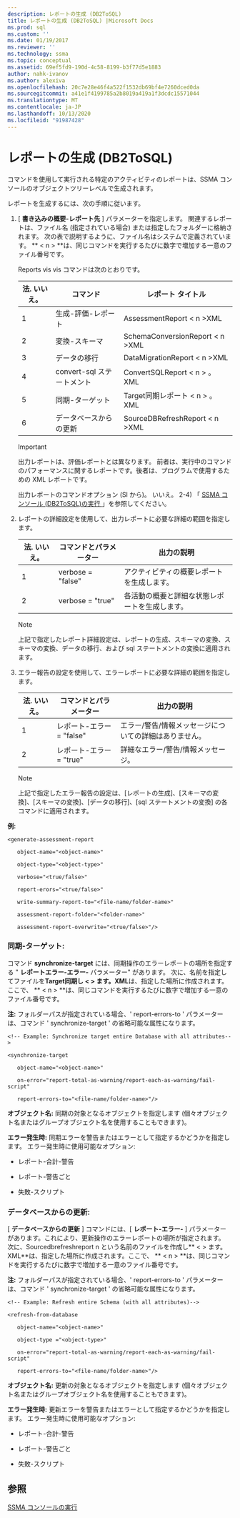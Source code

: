 ```yaml
---
description: レポートの生成 (DB2ToSQL)
title: レポートの生成 (DB2ToSQL) |Microsoft Docs
ms.prod: sql
ms.custom: ''
ms.date: 01/19/2017
ms.reviewer: ''
ms.technology: ssma
ms.topic: conceptual
ms.assetid: 69ef5fd9-190d-4c58-8199-b3f77d5e1883
author: nahk-ivanov
ms.author: alexiva
ms.openlocfilehash: 20c7e28e46f4a522f1532db69bf4e7260dced0da
ms.sourcegitcommit: a41e1f4199785a2b8019a419a1f3dcdc15571044
ms.translationtype: MT
ms.contentlocale: ja-JP
ms.lasthandoff: 10/13/2020
ms.locfileid: "91987428"
---
```

# <a name="generating-reports-db2tosql"></a>レポートの生成 (DB2ToSQL)
コマンドを使用して実行される特定のアクティビティのレポートは、SSMA コンソールのオブジェクトツリーレベルで生成されます。  
  
レポートを生成するには、次の手順に従います。  
  
1.  [ **書き込みの概要-レポート先** ] パラメーターを指定します。 関連するレポートは、ファイル名 (指定されている場合) または指定したフォルダーに格納されます。 次の表で説明するように、ファイル名はシステムで定義されています。 ** &lt; n &gt; **は、同じコマンドを実行するたびに数字で増加する一意のファイル番号です。  
  
    Reports vis vis コマンドは次のとおりです。  
  
    |法. いいえ。|コマンド|レポート タイトル|  
    |-|-|-|  
    |1|生成-評価-レポート|AssessmentReport &lt; n &gt;XML|  
    |2|変換-スキーマ|SchemaConversionReport &lt; n &gt;XML|  
    |3|データの移行|DataMigrationReport &lt; n &gt;XML|  
    |4|convert-sql ステートメント|ConvertSQLReport &lt; n &gt; 。XML|  
    |5|同期-ターゲット|Target同期レポート &lt; n &gt; 。XML|  
    |6|データベースからの更新|SourceDBRefreshReport &lt; n &gt;XML|  
  
    > [!IMPORTANT]  
    > 出力レポートは、評価レポートとは異なります。 前者は、実行中のコマンドのパフォーマンスに関するレポートです。後者は、プログラムで使用するための XML レポートです。  
  
    出力レポートのコマンドオプション (Sl から)。 いいえ。 2-4) 「 [SSMA コンソール &#40;DB2ToSQL&#41;の実行 ](../../ssma/db2/executing-the-ssma-console-db2tosql.md) 」を参照してください。  
  
2.  レポートの詳細設定を使用して、出力レポートに必要な詳細の範囲を指定します。  
  
    |法. いいえ。|コマンドとパラメーター|出力の説明|  
    |-|-|-|  
    |1|verbose = "false"|アクティビティの概要レポートを生成します。|  
    |2|verbose = "true"|各活動の概要と詳細な状態レポートを生成します。|  
  
    > [!NOTE]  
    > 上記で指定したレポート詳細設定は、レポートの生成、スキーマの変換、スキーマの変換、データの移行、および sql ステートメントの変換に適用されます。  
  
3.  エラー報告の設定を使用して、エラーレポートに必要な詳細の範囲を指定します。  
  
    |法. いいえ。|コマンドとパラメーター|出力の説明|  
    |-|-|-|  
    |1|レポート-エラー = "false"|エラー/警告/情報メッセージについての詳細はありません。|  
    |2|レポート-エラー = "true"|詳細なエラー/警告/情報メッセージ。|  
  
    > [!NOTE]  
    > 上記で指定したエラー報告の設定は、[レポートの生成]、[スキーマの変換]、[スキーマの変換]、[データの移行]、[sql ステートメントの変換] の各コマンドに適用されます。  
  
**例:**  
  
```  
<generate-assessment-report  
  
   object-name="<object-name>"  
  
   object-type="<object-type>"  
  
   verbose="<true/false>"  
  
   report-erors="<true/false>"  
  
   write-summary-report-to="<file-name/folder-name>"  
  
   assessment-report-folder="<folder-name>"  
  
   assessment-report-overwrite="<true/false>"/>  
```  
  
### <a name="synchronize-target"></a>同期-ターゲット:  
コマンド **synchronize-target** には、同期操作のエラーレポートの場所を指定する " **レポートエラー-エラー-** パラメーター" があります。 次に、名前を指定してファイルを**Target同期し &lt; &gt; ます。XML**は、指定した場所に作成されます。ここで、 ** &lt; n &gt; **は、同じコマンドを実行するたびに数字で増加する一意のファイル番号です。  
  
**注:** フォルダーパスが指定されている場合、' report-errors-to ' パラメーターは、コマンド ' synchronize-target ' の省略可能な属性になります。  
  
```  
<!-- Example: Synchronize target entire Database with all attributes-->  
  
<synchronize-target  
  
   object-name="<object-name>"  
  
   on-error="report-total-as-warning/report-each-as-warning/fail-script"  
  
   report-errors-to="<file-name/folder-name>"/>  
```  
**オブジェクト名:** 同期の対象となるオブジェクトを指定します (個々オブジェクト名またはグループオブジェクト名を使用することもできます)。  
  
**エラー発生時:** 同期エラーを警告またはエラーとして指定するかどうかを指定します。 エラー発生時に使用可能なオプション:  
  
-   レポート-合計-警告  
  
-   レポート-警告ごと  
  
-   失敗-スクリプト  
  
### <a name="refresh-from-database"></a>データベースからの更新:  
[ **データベースからの更新** ] コマンドには、[ **レポート-エラー-** ] パラメーターがあります。これにより、更新操作のエラーレポートの場所が指定されます。 次に、Sourcedbrefreshreport n という名前のファイルを作成し** &lt; &gt; ます。XML**は、指定した場所に作成されます。ここで、 ** &lt; n &gt; **は、同じコマンドを実行するたびに数字で増加する一意のファイル番号です。  
  
**注:** フォルダーパスが指定されている場合、' report-errors-to ' パラメーターは、コマンド ' synchronize-target ' の省略可能な属性になります。  
  
```  
<!-- Example: Refresh entire Schema (with all attributes)-->  
  
<refresh-from-database  
  
   object-name="<object-name>"  
  
   object-type ="<object-type>"  
  
   on-error="report-total-as-warning/report-each-as-warning/fail-script"  
  
   report-errors-to="<file-name/folder-name>"/>  
```  
**オブジェクト名:** 更新の対象となるオブジェクトを指定します (個々オブジェクト名またはグループオブジェクト名を使用することもできます)。  
  
**エラー発生時:** 更新エラーを警告またはエラーとして指定するかどうかを指定します。 エラー発生時に使用可能なオプション:  
  
-   レポート-合計-警告  
  
-   レポート-警告ごと  
  
-   失敗-スクリプト  
  
## <a name="see-also"></a>参照  
[SSMA コンソールの実行](./executing-the-ssma-console-db2tosql.md)  
